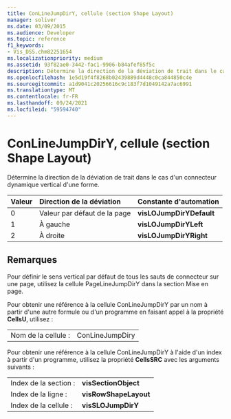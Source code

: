 ```yaml
---
title: ConLineJumpDirY, cellule (section Shape Layout)
manager: soliver
ms.date: 03/09/2015
ms.audience: Developer
ms.topic: reference
f1_keywords:
- Vis_DSS.chm82251654
ms.localizationpriority: medium
ms.assetid: 93f82ae0-3442-fac1-9906-b84afef85f5c
description: Détermine la direction de la déviation de trait dans le cas d'un connecteur dynamique vertical d'une forme.
ms.openlocfilehash: 1e5d19f4f8268b02439889d4448c0ca844850c4e
ms.sourcegitcommit: a1d9041c20256616c9c183f7d1049142a7ac6991
ms.translationtype: MT
ms.contentlocale: fr-FR
ms.lasthandoff: 09/24/2021
ms.locfileid: "59594740"
---
```

# <a name="conlinejumpdiry-cell-shape-layout-section"></a>ConLineJumpDirY, cellule (section Shape Layout)

Détermine la direction de la déviation de trait dans le cas d'un connecteur dynamique vertical d'une forme.
  
|**Valeur**|**Direction de la déviation**|**Constante d'automation**|
|:-----|:-----|:-----|
| 0  <br/> | Valeur par défaut de la page  <br/> |**visLOJumpDirYDefault** <br/> |
| 1  <br/> | À gauche  <br/> |**visLOJumpDirYLeft** <br/> |
| 2  <br/> | À droite  <br/> |**visLOJumpDirYRight** <br/> |
   
## <a name="remarks"></a>Remarques

Pour définir le sens  vertical par défaut de tous les sauts de connecteur sur une page, utilisez la cellule PageLineJumpDirY dans la section Mise en page. 
  
Pour obtenir une référence à la cellule ConLineJumpDirY par un nom à partir d'une autre formule ou d'un programme en faisant appel à la propriété **CellsU**, utilisez : 
  
|||
|:-----|:-----|
| Nom de la cellule :  <br/> | ConLineJumpDiry  <br/> |
   
Pour obtenir une référence à la cellule ConLineJumpDirY à l'aide d'un index à partir d'un programme, utilisez la propriété **CellsSRC** avec les arguments suivants : 
  
|||
|:-----|:-----|
| Index de la section :  <br/> |**visSectionObject** <br/> |
| Index de la ligne :  <br/> |**visRowShapeLayout** <br/> |
| Index de la cellule :  <br/> |**visSLOJumpDirY** <br/> |
   

